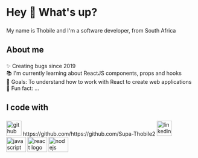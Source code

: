 

<h1 align="left">Hey 👋 What's up?</h1>

###

<p align="left">My name is Thobile and I'm a software developer, from South Africa</p>

###

<h2 align="left">About me</h2>

###

<p align="left">✨ Creating bugs since 2019<br>📚 I'm currently learning about ReactJS components, props and hooks<br>🎯 Goals: To understand how to work with React to create web applications<br>🎲 Fun fact: ...</p>

###

<h2 align="left">I code with</h2>

###
<img src='https://cdn.jsdelivr.net/npm/simple-icons@3.0.1/icons/github.svg' alt='github' height='40'>
https://github.com/https://github.com/Supa-Thobile2
<img src='https://cdn.jsdelivr.net/npm/simple-icons@3.0.1/icons/linkedin.svg' alt='linkedin' height='40'>

<div align="left">
  <img src="https://cdn.jsdelivr.net/gh/devicons/devicon/icons/javascript/javascript-original.svg" height="40" width="52" alt="javascript logo"  />
 
  <img src="https://cdn.jsdelivr.net/gh/devicons/devicon/icons/react/react-original.svg" height="40" width="52" alt="react logo"  />


  <img src="https://cdn.jsdelivr.net/gh/devicons/devicon/icons/nodejs/nodejs-original.svg" height="40" width="52" alt="nodejs logo"  />
  
</div>

###

